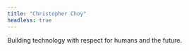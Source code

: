 ```yaml
---
title: "Christopher Choy"
headless: true
---
```


Building technology with respect for humans and the future.